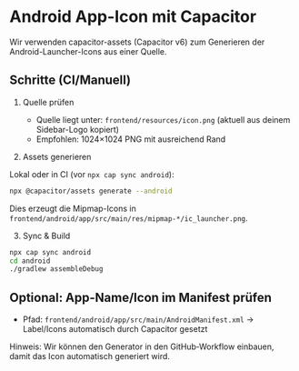 # Android App-Icon mit Capacitor

Wir verwenden capacitor-assets (Capacitor v6) zum Generieren der Android-Launcher-Icons aus einer Quelle.

## Schritte (CI/Manuell)

1) Quelle prüfen
   - Quelle liegt unter: `frontend/resources/icon.png` (aktuell aus deinem Sidebar-Logo kopiert)
   - Empfohlen: 1024×1024 PNG mit ausreichend Rand

2) Assets generieren

Lokal oder in CI (vor `npx cap sync android`):

```bash
npx @capacitor/assets generate --android
```

Dies erzeugt die Mipmap-Icons in `frontend/android/app/src/main/res/mipmap-*/ic_launcher.png`.

3) Sync & Build

```bash
npx cap sync android
cd android
./gradlew assembleDebug
```

## Optional: App-Name/Icon im Manifest prüfen
- Pfad: `frontend/android/app/src/main/AndroidManifest.xml` → Label/Icons automatisch durch Capacitor gesetzt

Hinweis: Wir können den Generator in den GitHub‑Workflow einbauen, damit das Icon automatisch generiert wird.
